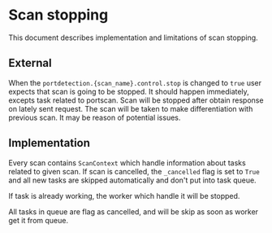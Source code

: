  # Scan stopping

 This document describes implementation and limitations of scan stopping.


 ## External

 When the `portdetection.{scan_name}.control.stop` is changed to `true` user expects that scan is going to be stopped.
 It should happen immediately, excepts task related to portscan. Scan will be stopped after obtain response on lately
 sent request. The scan will be taken to make differentiation with previous scan. It may be reason of potential issues.


 ## Implementation

 Every scan contains `ScanContext` which handle information about tasks related to given scan. If scan is cancelled,
 the `_cancelled` flag is set to `True` and all new tasks are skipped automatically and don't put into task queue.

 If task is already working, the worker which handle it will be stopped.

 All tasks in queue are flag as cancelled, and will be skip as soon as worker get it from queue.